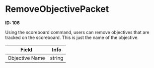 # RemoveObjectivePacket

**ID: 106**  

Using the scoreboard command, users can remove objectives that are tracked on the scoreboard. This is just the name of the objective.

<table><thead><tr><th>Field</th><th>Info</th></tr></thead><tbody>
<tr><td>Objective Name</td><td>string</td></tr>
</tbody></table>